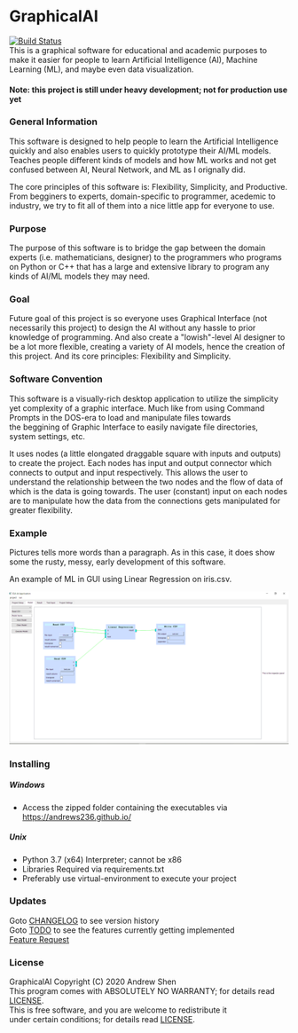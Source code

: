 # GraphicalAI
[![Build Status](https://travis-ci.org/AndrewShen31/Hexacone.svg?branch=master)](https://travis-ci.org/AndrewShen31/Hexacone)  
This is a graphical software for educational and academic purposes to
make it easier for people to learn Artificial Intelligence (AI),
Machine Learning (ML), and maybe even data visualization.

#### Note: this project is still under heavy development; not for production use yet

### General Information
This software is designed to help people to learn the Artificial
Intelligence quickly and also enables users to quickly prototype their
AI/ML models. Teaches people different kinds of models and how
ML works and not get confused between AI, Neural Network, and ML as I
orignally did.

The core principles of this software is: Flexibility, Simplicity, and
Productive. From begginers to experts, domain-specific to programmer,
acedemic to industry, we try to fit all of them into a nice little
app for everyone to use.

### Purpose
The purpose of this software is to bridge the gap between
the domain experts (i.e. mathematicians, designer) to the programmers
who programs on Python or C++ that has a large and extensive library
to program any kinds of AI/ML models they may need.

### Goal
Future goal of this project is so everyone uses Graphical Interface
(not necessarily this project) to design the AI without any hassle
to prior knowledge of programming. And also create a "lowish"-level
AI designer to be a lot more flexible, creating a variety of AI models,
hence the creation of this project. And its core principles:
Flexibility and Simplicity.

### Software Convention
This software is a visually-rich desktop application to utilize
the simplicity yet complexity of a graphic interface. Much like from
using Command Prompts in the DOS-era to load and manipulate files towards  
the beggining of Graphic Interface to easily navigate file directories,  
system settings, etc.

It uses nodes (a little elongated draggable square with inputs and outputs)
to create the project. Each nodes has input and output connector which
connects to output and input respectively. This allows the user to
understand the relationship between the two nodes and the flow of data
of which is the data is going towards. The user (constant) input on each
nodes are to manipulate how the data from the connections gets manipulated
for greater flexibility.

### Example
Pictures tells more words than a paragraph. As in this case, it does show
some the rusty, messy, early development of this software.

An example of ML in GUI using Linear Regression on iris.csv.

![Example 1](ref/[EXMP]ML_LinearRegression.png)

### Installing
##### Windows
* Access the zipped folder containing the executables via <https://andrews236.github.io/>

##### Unix
* Python 3.7 (x64) Interpreter; cannot be x86
* Libraries Required via requirements.txt
* Preferably use virtual-environment to execute your project

### Updates
Goto [CHANGELOG](CHANGELOG.md) to see version history  
Goto [TODO](TODO.md) to see the features currently getting implemented  
[Feature Request]()


### License
GraphicalAI  Copyright (C) 2020  Andrew Shen  
This program comes with ABSOLUTELY NO WARRANTY; for details read [LICENSE](LICENSE).  
This is free software, and you are welcome to redistribute it  
under certain conditions; for details read [LICENSE](LICENSE).
